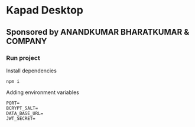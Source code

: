 # Kapad Desktop
## Sponsored by ANANDKUMAR BHARATKUMAR & COMPANY
### Run project
Install dependencies
```text
npm i
```
Adding environment variables
```text
PORT=
BCRYPT_SALT=
DATA_BASE_URL=
JWT_SECRET=
```

